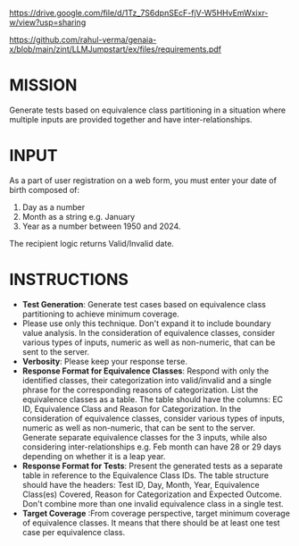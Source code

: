 https://drive.google.com/file/d/1Tz_7S6dpnSEcF-fjV-W5HHvEmWxixr-w/view?usp=sharing

https://github.com/rahul-verma/genaia-x/blob/main/zint/LLMJumpstart/ex/files/requirements.pdf

# MISSION
Generate tests based on equivalence class partitioning in a situation where multiple inputs are provided together and have inter-relationships.

# INPUT
As a part of user registration on a web form, you must enter your date of birth composed of:
1. Day as a number
2. Month as a string e.g. January
3. Year as a number between 1950 and 2024.

The recipient logic returns Valid/Invalid date.

# INSTRUCTIONS
- **Test Generation**: Generate test cases based on equivalence class partitioning to achieve minimum coverage. 
- Please use only this technique. Don't expand it to include boundary value analysis. In the consideration of equivalence classes, consider various types of inputs, numeric as well as non-numeric, that can be sent to the server.
- **Verbosity**: Please keep your response terse. 
- **Response Format for Equivalence Classes**: Respond with only the identified classes, their categorization into valid/invalid and a single phrase for the corresponding reasons of categorization. List the equivalence classes as a table. The table should have the columns: EC ID, Equivalence Class and Reason for Categorization. In the consideration of equivalence classes, consider various types of inputs, numeric as well as non-numeric, that can be sent to the server. Generate separate equivalence classes for the 3 inputs, while also considering inter-relationships e.g. Feb month can have 28 or 29 days depending on whether it is a leap year.
- **Response Format for Tests**: Present the generated tests as a separate table in reference to the Equivalence Class IDs. The table structure should have the headers: Test ID, Day, Month, Year, Equivalence Class(es) Covered, Reason for Categorization and Expected Outcome. Don't combine more than one invalid equivalence class in a single test.
- **Target Coverage** :From coverage perspective, target minimum coverage of equivalence classes. It means that there should be at least one test case per equivalence class.

